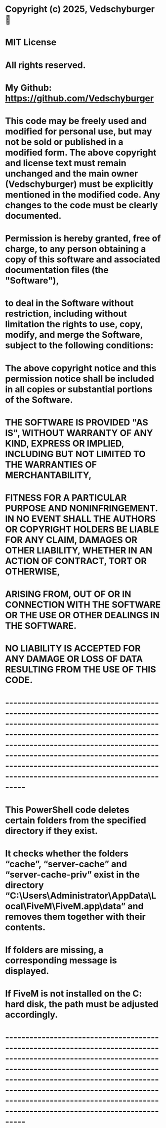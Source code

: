 # Copyright (c) 2025, Vedschyburger 🍔
# MIT License
# All rights reserved.
# My Github: https://github.com/Vedschyburger
#
# This code may be freely used and modified for personal use, but may not be sold or published in a modified form. The above copyright and license text must remain unchanged and the main owner (Vedschyburger) must be explicitly mentioned in the modified code. Any changes to the code must be clearly documented.
# 
# Permission is hereby granted, free of charge, to any person obtaining a copy of this software and associated documentation files (the "Software"), 
# to deal in the Software without restriction, including without limitation the rights to use, copy, modify, and merge the Software, subject to the following conditions:
#
# The above copyright notice and this permission notice shall be included in all copies or substantial portions of the Software.
#
# THE SOFTWARE IS PROVIDED "AS IS", WITHOUT WARRANTY OF ANY KIND, EXPRESS OR IMPLIED, INCLUDING BUT NOT LIMITED TO THE WARRANTIES OF MERCHANTABILITY, 
# FITNESS FOR A PARTICULAR PURPOSE AND NONINFRINGEMENT. IN NO EVENT SHALL THE AUTHORS OR COPYRIGHT HOLDERS BE LIABLE FOR ANY CLAIM, DAMAGES OR OTHER LIABILITY, WHETHER IN AN ACTION OF CONTRACT, TORT OR OTHERWISE, 
# ARISING FROM, OUT OF OR IN CONNECTION WITH THE SOFTWARE OR THE USE OR OTHER DEALINGS IN THE SOFTWARE.
# NO LIABILITY IS ACCEPTED FOR ANY DAMAGE OR LOSS OF DATA RESULTING FROM THE USE OF THIS CODE.
# ---------------------------------------------------------------------------------------------------------------------------------------------------------------------------------------------------------------------------------------------------------------------------------------------------------------------
# This PowerShell code deletes certain folders from the specified directory if they exist. 
# It checks whether the folders “cache”, “server-cache” and “server-cache-priv” exist in the directory “C:\Users\Administrator\AppData\Local\FiveM\FiveM.app\data” and removes them together with their contents. 
# If folders are missing, a corresponding message is displayed.
# If FiveM is not installed on the C: hard disk, the path must be adjusted accordingly.
# ---------------------------------------------------------------------------------------------------------------------------------------------------------------------------------------------------------------------------------------------------------------------------------------------------------------------
